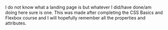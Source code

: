 I do not know what a landing page is but whatever I did/have done/am doing here sure is one. This was made after completing the CSS Basics and Flexbox course and I will hopefully remember all the properties and attributes.